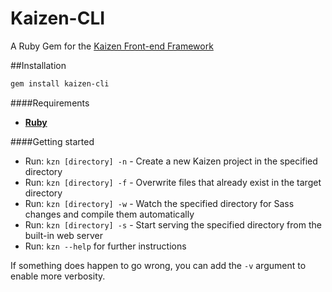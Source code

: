 # Kaizen-CLI
A Ruby Gem for the [Kaizen Front-end Framework](http://wixel.github.io/Kaizen/)

##Installation

```sh
gem install kaizen-cli
```

####Requirements

- **[Ruby](https://www.ruby-lang.org/)**

####Getting started

- Run: `kzn [directory] -n` - Create a new Kaizen project in the specified directory
- Run: `kzn [directory] -f` - Overwrite files that already exist in the target directory
- Run: `kzn [directory] -w` - Watch the specified directory for Sass changes and compile them automatically
- Run: `kzn [directory] -s` - Start serving the specified directory from the built-in web server
- Run: `kzn --help` for further instructions

If something does happen to go wrong, you can add the `-v` argument to enable more verbosity.
